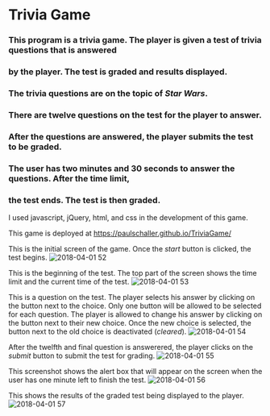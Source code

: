 # Trivia Game

### This program is a trivia game.  The player is given a test of trivia questions that is answered 
### by the player.  The test is graded and results displayed.

### The trivia questions are on the topic of *Star Wars*.  
### There are twelve questions on the test for the player to answer.  
### After the questions are answered, the player submits the test to be graded.  

### The user has two minutes and 30 seconds to answer the questions.  After the time limit, 
### the test ends.  The test is then graded.

I used javascript, jQuery, html, and css in the development of this game.

This game is deployed at  https://paulschaller.github.io/TriviaGame/


This is the initial screen of the game.  Once the *start* button is clicked, the test begins.
![2018-04-01 52](https://user-images.githubusercontent.com/30198872/38175446-aae9ca22-35aa-11e8-9960-d35a2ec5b7c2.png)



This is the beginning of the test.  The top part of the screen shows the time limit and the current time of the test.
![2018-04-01 53](https://user-images.githubusercontent.com/30198872/38175460-b8efc23e-35aa-11e8-89d3-33539e9aaaab.png)




This is a question on the test.  The player selects his answer by clicking on the button next to the choice.  Only one 
button will be allowed to be selected for each question.  The player is allowed to change his answer by clicking on the 
button next to their new choice.  Once the new choice is selected, the button next to the old choice is deactivated (*cleared*).
![2018-04-01 54](https://user-images.githubusercontent.com/30198872/38175464-c782e894-35aa-11e8-8b27-15fff328eef9.png)



After the twelfth and final question is answerered, the player clicks on the *submit* button to submit the test for grading.
![2018-04-01 55](https://user-images.githubusercontent.com/30198872/38175470-cfbf65aa-35aa-11e8-93a2-2eb92ebf7276.png)




This screenshot shows the alert box that will appear on the screen when the user has one minute left to finish the test.
![2018-04-01 56](https://user-images.githubusercontent.com/30198872/38175474-dc4ce536-35aa-11e8-9b10-e7443dd37fad.png)




This shows the results of the graded test being displayed to the player.
![2018-04-01 57](https://user-images.githubusercontent.com/30198872/38175475-e6e3f91c-35aa-11e8-88c0-ef762e86b664.png)
